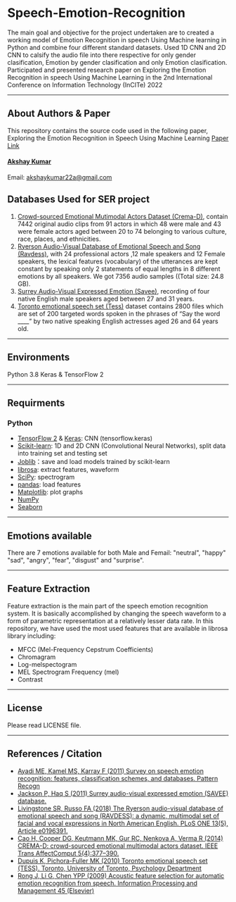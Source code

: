 # Speech-Emotion-Recognition
The main goal and objective for the project undertaken are to created a working model of Emotion Recognition in speech Using Machine learning in Python and combine four different standard datasets.
Used 1D CNN and 2D CNN to calsify the audio file into there respective for only gender clasification, Emotion by gender clasification and only Emotion clasification.
Participated and presented research paper on Exploring the Emotion Recognition in speech Using Machine Learning in the 2nd International Conference on Information Technology (InCITe) 2022
***

## About Authors & Paper
This repository contains the source code used in the following paper,
Exploring the Emotion Recognition in Speech Using Machine Learning [Paper Link](https://link.springer.com/chapter/10.1007/978-981-19-7346-8_64#citeas) <br>
#### [Akshay Kumar](https://github.com/AkshayKumar22A) <br>
Email: akshaykumar22a@gmail.com

## Databases Used for SER project
1. [Crowd-sourced Emotional Mutimodal Actors Dataset (Crema-D)](https://github.com/CheyneyComputerScience/CREMA-D), contain 7442 original audio clips from 91 actors in which 48 were male and 43 were female actors aged between 20 to 74 belonging to various culture, race, places, and ethnicities.
3. [Ryerson Audio-Visual Database of Emotional Speech and Song (Ravdess)](https://zenodo.org/records/1188976), with 24 professional actors ,12 male speakers and 12 Female speakers, the lexical features (vocabulary) of the utterances are kept constant by speaking only 2 statements of equal lengths in 8 different emotions by all speakers. We got 7356 audio samples ((Total size: 24.8 GB).
4. [Surrey Audio-Visual Expressed Emotion (Savee)](http://kahlan.eps.surrey.ac.uk/savee/Download.html), recording of four native English male speakers aged between 27 and 31 years. 
5. [Toronto emotional speech set (Tess)](https://tspace.library.utoronto.ca/handle/1807/24487) dataset contains 2800 files which are set of 200 targeted words spoken in the phrases of “Say the word ____” by two native speaking English actresses aged 26 and 64 years old.
***

## Environments
Python 3.8
Keras & TensorFlow 2
***

## Requirments
### Python
* [TensorFlow 2](https://github.com/tensorflow/tensorflow) & [Keras](https://github.com/keras-team/keras): CNN (tensorflow.keras)
* [Scikit-learn](https://github.com/scikit-learn/scikit-learn): 1D and 2D CNN (Convolutional Neural Networks), split data into training set and testing set
* [Joblib](https://github.com/joblib/joblib)：save and load models trained by scikit-learn
* [librosa](https://github.com/librosa/librosa): extract features, waveform
* [SciPy](https://github.com/scipy/scipy): spectrogram
* [pandas](https://github.com/pandas-dev/pandas): load features
* [Matplotlib](https://github.com/matplotlib/matplotlib): plot graphs
* [NumPy](https://github.com/numpy/numpy)
* [Seaborn](https://github.com/mwaskom/seaborn)
***

## Emotions available
There are 7 emotions available for both Male and Femail: "neutral", "happy" "sad", "angry", "fear", "disgust" and "surprise".
***

## Feature Extraction
Feature extraction is the main part of the speech emotion recognition system. It is basically accomplished by changing the speech waveform to a form of parametric representation at a relatively lesser data rate.
In this repository, we have used the most used features that are available in librosa library including:
* MFCC (Mel-Frequency Cepstrum Coefficients)
* Chromagram
* Log-melspectogram
* MEL Spectrogram Frequency (mel)
* Contrast
***

## License
Please read LICENSE file.
***

## References / Citation
* [Ayadi ME, Kamel MS, Karray F (2011) Survey on speech emotion recognition: features, classification schemes, and databases. Pattern Recogn](https://scholar.google.com/scholar?&q=Ayadi%20ME%2C%20Kamel%20MS%2C%20Karray%20F%20%282011%29%20Survey%20on%20speech%20emotion%20recognition%3A%20features%2C%20classification%20schemes%2C%20and%20databases.%20Pattern%20Recogn%0A)
* [Jackson P, Haq S (2011) Surrey audio-visual expressed emotion (SAVEE) database.](http://kahlan.eps.surrey.ac.uk/savee/Database.html)
* [Livingstone SR, Russo FA (2018) The Ryerson audio-visual database of emotional speech and song (RAVDESS): a dynamic, multimodal set of facial and vocal expressions in North American English. PLoS ONE 13(5), Article e0196391.](https://doi.org/10.1371/journal.pone.019639)
* [Cao H, Cooper DG, Keutmann MK, Gur RC, Nenkova A, Verma R (2014) CREMA-D: crowd-sourced emotional multimodal actors dataset. IEEE Trans AffectComput 5(4):377–390.](https://doi.org/10.1109/TAFFC.2014.2336244)
* [Dupuis K, Pichora-Fuller MK (2010) Toronto emotional speech set (TESS). Toronto, University of Toronto, Psychology Department](https://scholar.google.com/scholar?&q=Dupuis%20K%2C%20Pichora-Fuller%20MK%20%282010%29%20Toronto%20emotional%20speech%20set%20%28TESS%29.%20Toronto%2C%20University%20of%20Toronto%2C%20Psychology%20Department%0A)
* [Rong J, Li G, Chen YPP (2009) Acoustic feature selection for automatic emotion recognition from speech. Information Processing and Management 45 (Elsevier)](https://scholar.google.com/scholar?&q=Rong%20J%2C%20Li%20G%2C%20Chen%20YPP%20%282009%29%20Acoustic%20feature%20selection%20for%20automatic%20emotion%20recognition%20from%20speech.%20Information%20Processing%20and%20Management%2045%20%28Elsevier%29)
